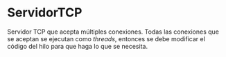 ServidorTCP
===========

Servidor TCP que acepta múltiples conexiones. Todas las conexiones que se aceptan se ejecutan como _threads_, entonces se debe modificar el código del hilo para que haga lo que se necesita.

